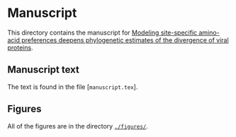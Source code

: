 # Manuscript

This directory contains the manuscript for [Modeling site-specific amino-acid preferences deepens phylogenetic estimates of the divergence of viral proteins](manuscript.pdf).

## Manuscript text

The text is found in the file [`manuscript.tex`].

## Figures

All of the figures are in the directory [`./figures/`](./figures/).
